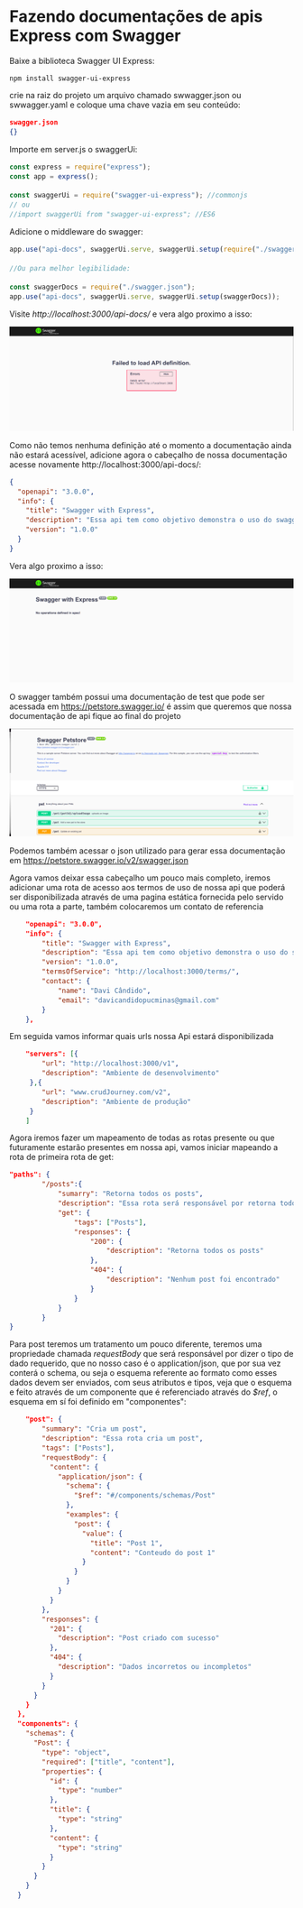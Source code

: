 # Fazendo documentações de apis Express com Swagger

Baixe a biblioteca Swagger UI Express:

```
npm install swagger-ui-express
```

crie na raiz do projeto um arquivo chamado swwagger.json ou swwagger.yaml e coloque uma chave vazia em seu conteúdo:

```json
swagger.json
{}
```

Importe em server.js o swaggerUi:

```js
const express = require("express");
const app = express();

const swaggerUi = require("swagger-ui-express"); //commonjs
// ou
//import swaggerUi from "swagger-ui-express"; //ES6
```

Adicione o middleware do swagger:

```js
app.use("api-docs", swaggerUi.serve, swaggerUi.setup(require("./swagger")));

//Ou para melhor legibilidade:

const swaggerDocs = require("./swagger.json");
app.use("api-docs", swaggerUi.serve, swaggerUi.setup(swaggerDocs));
```

Visite _http://localhost:3000/api-docs/_ e vera algo proximo a isso:

<p align="center">
    <img src="assets/swagger-init.png" alt="Swagger UI Example" />
</p>

Como não temos nenhuma definição até o momento a documentação ainda não estará acessível, adicione agora o cabeçalho de nossa documentação acesse novamente http://localhost:3000/api-docs/:

```json
{
  "openapi": "3.0.0",
  "info": {
    "title": "Swagger with Express",
    "description": "Essa api tem como objetivo demonstra o uso do swagger com express",
    "version": "1.0.0"
  }
}
```

Vera algo proximo a isso:

<p align="center">
    <img src="assets/swagger-info.png" alt="Swagger UI Example" />
</p>

O swagger também possui uma documentação de test que pode ser acessada em https://petstore.swagger.io/ é assim que queremos que nossa documentação de api fique ao final do projeto

<p align="center">
    <img src="assets/swagger-petstore.png" alt="Swagger UI Example" />
</p>

Podemos também acessar o json utilizado para gerar essa documentação em https://petstore.swagger.io/v2/swagger.json

Agora vamos deixar essa cabeçalho um pouco mais completo, iremos adicionar uma rota de acesso aos termos de uso de nossa api que poderá ser disponibilizada através de uma pagina estática fornecida pelo servido ou uma rota a parte, também colocaremos um contato de referencia

```json
    "openapi": "3.0.0",
    "info": {
        "title": "Swagger with Express",
        "description": "Essa api tem como objetivo demonstra o uso do swagger com express",
        "version": "1.0.0",
        "termsOfService": "http://localhost:3000/terms/",
        "contact": {
            "name": "Davi Cândido",
            "email": "davicandidopucminas@gmail.com"
        }
    },
```

Em seguida vamos informar quais urls nossa Api estará disponibilizada

```json
    "servers": [{
        "url": "http://localhost:3000/v1",
        "description": "Ambiente de desenvolvimento"
     },{
        "url": "www.crudJourney.com/v2",
        "description": "Ambiente de produção"
     }
    ]
```

Agora iremos fazer um mapeamento de todas as rotas presente ou que futuramente estarão presentes em nossa api, vamos iniciar mapeando a rota de primeira rota de get:

```json
"paths": {
        "/posts":{
            "sumarry": "Retorna todos os posts",
            "description": "Essa rota será responsável por retorna todos os posts",
            "get": {
                "tags": ["Posts"],
                "responses": {
                    "200": {
                        "description": "Retorna todos os posts"
                    },
                    "404": {
                        "description": "Nenhum post foi encontrado"
                    }
                }
            }
        }
}
```

Para post teremos um tratamento um pouco diferente, teremos uma propriedade chamada _requestBody_ que será responsável por dizer o tipo de dado requerido, que no nosso caso é o application/json, que por sua vez conterá o schema, ou seja o esquema referente ao formato como esses dados devem ser enviados, com seus atributos e tipos, veja que o esquema e feito através de um componente que é referenciado através do _$ref_, o esquema em sí foi definido em "componentes":

```json
    "post": {
        "summary": "Cria um post",
        "description": "Essa rota cria um post",
        "tags": ["Posts"],
        "requestBody": {
          "content": {
            "application/json": {
              "schema": {
                "$ref": "#/components/schemas/Post"
              },
              "examples": {
                "post": {
                  "value": {
                    "title": "Post 1",
                    "content": "Conteudo do post 1"
                  }
                }
              }
            }
          }
        },
        "responses": {
          "201": {
            "description": "Post criado com sucesso"
          },
          "404": {
            "description": "Dados incorretos ou incompletos"
          }
        }
      }
    }
  },
  "components": {
    "schemas": {
      "Post": {
        "type": "object",
        "required": ["title", "content"],
        "properties": {
          "id": {
            "type": "number"
          },
          "title": {
            "type": "string"
          },
          "content": {
            "type": "string"
          }
        }
      }
    }
  }
```
